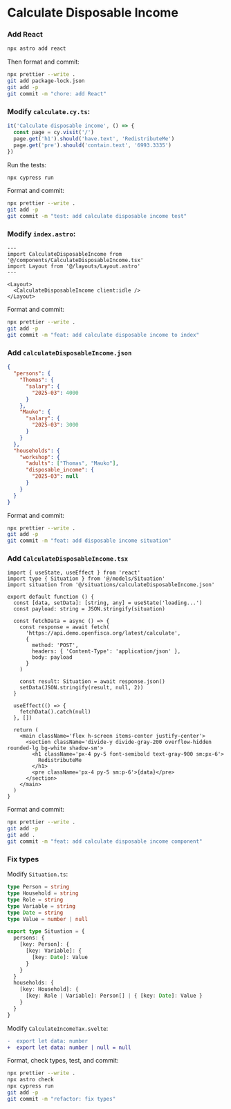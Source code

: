 # Calculate Disposable Income

### Add React

```sh
npx astro add react
```

Then format and commit:

```sh
npx prettier --write .
git add package-lock.json
git add -p
git commit -m "chore: add React"
```

### Modify `calculate.cy.ts`:

```typescript
it('Calculate disposable income', () => {
  const page = cy.visit('/')
  page.get('h1').should('have.text', 'RedistributeMe')
  page.get('pre').should('contain.text', '6993.3335')
})
```

Run the tests:

```sh
npx cypress run
```

Format and commit:

```sh
npx prettier --write .
git add -p
git commit -m "test: add calculate disposable income test"
```

### Modify `index.astro`:

```astro
---
import CalculateDisposableIncome from '@/components/CalculateDisposableIncome.tsx'
import Layout from '@/layouts/Layout.astro'
---

<Layout>
  <CalculateDisposableIncome client:idle />
</Layout>
```

Format and commit:

```sh
npx prettier --write .
git add -p
git commit -m "feat: add calculate disposable income to index"
```

### Add `calculateDisposableIncome.json`

```json
{
  "persons": {
    "Thomas": {
      "salary": {
        "2025-03": 4000
      }
    },
    "Mauko": {
      "salary": {
        "2025-03": 3000
      }
    }
  },
  "households": {
    "workshop": {
      "adults": ["Thomas", "Mauko"],
      "disposable_income": {
        "2025-03": null
      }
    }
  }
}
```

Format and commit:

```sh
npx prettier --write .
git add -p
git commit -m "feat: add disposable income situation"
```

### Add `CalculateDisposableIncome.tsx`

```tsx
import { useState, useEffect } from 'react'
import type { Situation } from '@/models/Situation'
import situation from '@/situations/calculateDisposableIncome.json'

export default function () {
  const [data, setData]: [string, any] = useState('loading...')
  const payload: string = JSON.stringify(situation)

  const fetchData = async () => {
    const response = await fetch(
      'https://api.demo.openfisca.org/latest/calculate',
      {
        method: 'POST',
        headers: { 'Content-Type': 'application/json' },
        body: payload
      }
    )

    const result: Situation = await response.json()
    setData(JSON.stringify(result, null, 2))
  }

  useEffect(() => {
    fetchData().catch(null)
  }, [])

  return (
    <main className='flex h-screen items-center justify-center'>
      <section className='divide-y divide-gray-200 overflow-hidden rounded-lg bg-white shadow-sm'>
        <h1 className='px-4 py-5 font-semibold text-gray-900 sm:px-6'>
          RedistributeMe
        </h1>
        <pre className='px-4 py-5 sm:p-6'>{data}</pre>
      </section>
    </main>
  )
}
```

Format and commit:

```sh
npx prettier --write .
git add -p
git add .
git commit -m "feat: add calculate disposable income component"
```

### Fix types

Modify `Situation.ts`:

```typescript
type Person = string
type Household = string
type Role = string
type Variable = string
type Date = string
type Value = number | null

export type Situation = {
  persons: {
    [key: Person]: {
      [key: Variable]: {
        [key: Date]: Value
      }
    }
  }
  households: {
    [key: Household]: {
      [key: Role | Variable]: Person[] | { [key: Date]: Value }
    }
  }
}
```

Modify `CalculateIncomeTax.svelte`:

```diff
-  export let data: number
+  export let data: number | null = null
```

Format, check types, test, and commit:

```sh
npx prettier --write .
npx astro check
npx cypress run
git add -p
git commit -m "refactor: fix types"
```
